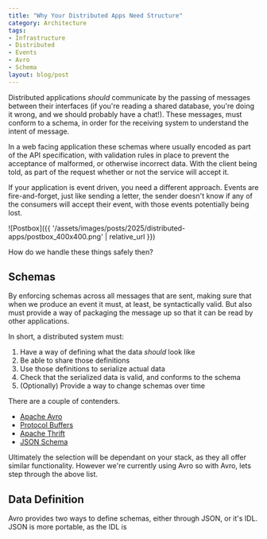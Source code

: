 ```yaml
---
title: "Why Your Distributed Apps Need Structure"
category: Architecture
tags:
- Infrastructure
- Distributed
- Events
- Avro
- Schema
layout: blog/post
---
```


Distributed applications *should* communicate by the passing of messages between their interfaces (if you're reading a shared database, you're doing it wrong, and we should probably have a chat!). These messages, must conform to a schema, in order for the receiving system to understand the intent of message.

In a web facing application these schemas where usually encoded as part of the API specification, with validation rules in place to prevent the acceptance of malformed, or otherwise incorrect data. With the client being told, as part of the request whether or not the service will accept it.

If your application is event driven, you need a different approach. Events are fire-and-forget, just like sending a letter, the sender doesn't know if any of the consumers will accept their event, with those events potentially being lost.

![Postbox]({{ '/assets/images/posts/2025/distributed-apps/postbox_400x400.png' | relative_url }})

How do we handle these things safely then?

## Schemas

By enforcing schemas across all messages that are sent, making sure that when we produce an event it must, at least, be syntactically valid. But also must provide a way of packaging the message up so that it can be read by other applications.

In short, a distributed system must: 
1. Have a way of defining what the data *should* look like
2. Be able to share those definitions
3. Use those definitions to serialize actual data
4. Check that the serialized data is valid, and conforms to the schema
5. (Optionally) Provide a way to change schemas over time

There are a couple of contenders.

* [Apache Avro](https://avro.apache.org/)
* [Protocol Buffers](https://protobuf.dev/)
* [Apache Thrift](https://thrift.apache.org/)
* [JSON Schema](https://json-schema.org/)

Ultimately the selection will be dependant on your stack, as they all offer similar functionality. However we're currently using Avro so with Avro, lets step through the above list.

## Data Definition

Avro provides two ways to define schemas, either through JSON, or it's IDL. JSON is more portable, as the IDL is 



